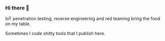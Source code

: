 ### Hi there 👋

IoT penetration testing, reverse engineering and red teaming bring the food on my table.

Sometimes I code shitty tools that I publish here.

